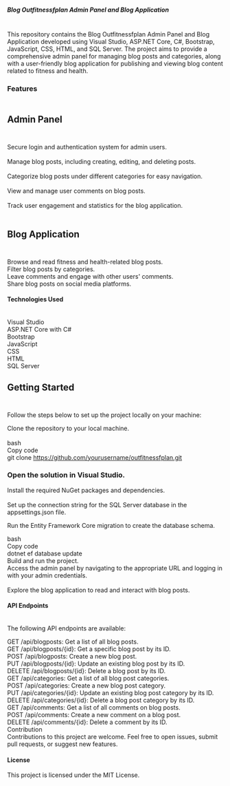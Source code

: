 ##### Blog Outfitnessfplan Admin Panel and Blog Application <br><br>
This repository contains the Blog Outfitnessfplan Admin Panel and Blog Application developed using Visual Studio, ASP.NET Core, C#, Bootstrap, JavaScript, CSS, HTML, and SQL Server. The project aims to provide a comprehensive admin panel for managing blog posts and categories, along with a user-friendly blog application for publishing and viewing blog content related to fitness and health.

### Features<br><br>
## Admin Panel<br><br>
Secure login and authentication system for admin users.<br><br>
Manage blog posts, including creating, editing, and deleting posts.<br><br>
Categorize blog posts under different categories for easy navigation.<br><br>
View and manage user comments on blog posts.<br><br>
Track user engagement and statistics for the blog application.<br><br>
## Blog Application<br><br>
Browse and read fitness and health-related blog posts.<br>
Filter blog posts by categories.<br>
Leave comments and engage with other users' comments.<br>
Share blog posts on social media platforms.<br>
####  Technologies Used<br><br>
Visual Studio<br>
ASP.NET Core with C#<br>
Bootstrap<br>
JavaScript<br>
CSS<br>
HTML<br>
SQL Server<br>
## Getting Started<br><br>
Follow the steps below to set up the project locally on your machine:<br>

Clone the repository to your local machine.<br>
<br>
bash<br>
Copy code<br>
git clone https://github.com/yourusername/outfitnessfplan.git<br>
### Open the solution in Visual Studio.<br>

Install the required NuGet packages and dependencies.<br>
<br>
Set up the connection string for the SQL Server database in the appsettings.json file.<br>

Run the Entity Framework Core migration to create the database schema.<br>

bash<br>
Copy code<br>
dotnet ef database update<br>
Build and run the project.
<br>
Access the admin panel by navigating to the appropriate URL and logging in with your admin credentials.<br>
<br>
Explore the blog application to read and interact with blog posts.<br>

#### API Endpoints<br><br>
The following API endpoints are available:<br>

GET /api/blogposts: Get a list of all blog posts.<br>
GET /api/blogposts/{id}: Get a specific blog post by its ID.<br>
POST /api/blogposts: Create a new blog post.<br>
PUT /api/blogposts/{id}: Update an existing blog post by its ID.<br>
DELETE /api/blogposts/{id}: Delete a blog post by its ID.<br>
GET /api/categories: Get a list of all blog post categories.<br>
POST /api/categories: Create a new blog post category.<br>
PUT /api/categories/{id}: Update an existing blog post category by its ID.<br>
DELETE /api/categories/{id}: Delete a blog post category by its ID.<br>
GET /api/comments: Get a list of all comments on blog posts.<br>
POST /api/comments: Create a new comment on a blog post.<br>
DELETE /api/comments/{id}: Delete a comment by its ID.<br>
Contribution<br>
Contributions to this project are welcome. Feel free to open issues, submit pull requests, or suggest new features.<br>

#### License<br>
This project is licensed under the MIT License.<br>
<br>
